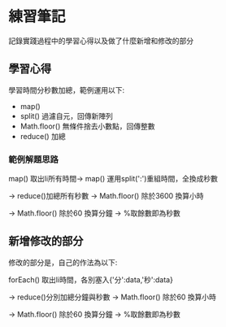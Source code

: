 

# 練習筆記

記錄實踐過程中的學習心得以及做了什麼新增和修改的部分  



## 學習心得

學習時間分秒數加總，範例運用以下:

* map()
* split() 過濾自元，回傳新陣列
* Math.floor() 無條件捨去小數點，回傳整數
* reduce() 加總



### 範例解題思路

map() 取出li所有時間-> map() 運用split(':')重組時間，全換成秒數

-> reduce()加總所有秒數 -> Math.floor() 除於3600 換算小時

-> Math.floor() 除於60 換算分鐘 -> %取餘數即為秒數

  
## 新增修改的部分

修改的部分是，自己的作法為以下:

forEach() 取出li時間，各別塞入{'分':data,'秒':data}

-> reduce()分別加總分鐘與秒數 -> Math.floor() 除於60 換算小時

-> Math.floor() 除於60 換算分鐘 -> %取餘數即為秒數





